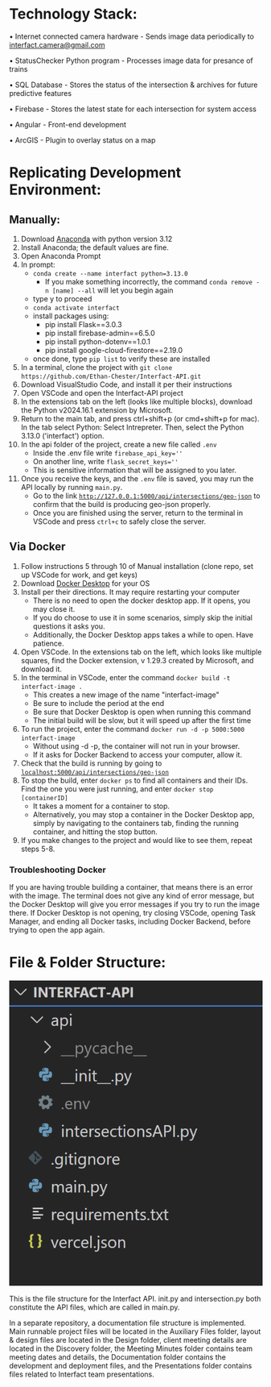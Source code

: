 
# Technology Stack: 

  • Internet connected camera hardware - Sends image data periodically to interfact.camera@gmail.com
  
  • StatusChecker Python program - Processes image data for presance of trains
  
  • SQL Database - Stores the status of the intersection & archives for future predictive features
  
  • Firebase - Stores the latest state for each intersection for system access
  
  • Angular - Front-end development
  
  • ArcGIS - Plugin to overlay status on a map


# Replicating Development Environment: 

## Manually:
1. Download [Anaconda](https://www.anaconda.com/download/success) with python version 3.12
2. Install Anaconda; the default values are fine.
3. Open Anaconda Prompt
4. In prompt:
   * `conda create --name interfact python=3.13.0`
     * If you make something incorrectly, the command `conda remove -n [name] --all` will let you begin again
   *  type y to proceed
   * `conda activate interfact`
   * install packages using:
      * pip install ﻿Flask==3.0.3
      * pip install firebase-admin==6.5.0
      * pip install python-dotenv==1.0.1
      * pip install google-cloud-firestore==2.19.0
    * once done, type `pip list` to verify these are installed
5. In a terminal, clone the project with `git clone https://github.com/Ethan-Chester/Interfact-API.git`
6. Download VisualStudio Code, and install it per their instructions
7. Open VSCode and open the Interfact-API project
8. In the extensions tab on the left (looks like multiple blocks), download the Python
v2024.16.1 extension by Microsoft.
9. Return to the main tab, and press ctrl+shift+p (or cmd+shift+p for mac). In the tab select Python: Select Intrepreter. Then, select the Python 3.13.0 ('interfact') option.
10. In the api folder of the project, create a new file called `.env`
    * Inside the .env file write `firebase_api_key=''`
    * On another line, write `flask_secret_keys=''`
    * This is sensitive information that will be assigned to you later. 
11. Once you receive the keys, and the `.env` file is saved, you may run the API locally by running `main.py`.
    * Go to the link [`http://127.0.0.1:5000/api/intersections/geo-json`](http://127.0.0.1:5000/api/intersections/geo-json) to confirm that the build is producing geo-json properly.
    * Once you are finished using the server, return to the terminal in VSCode and press `ctrl+c` to safely close the server.

## Via Docker
1. Follow instructions 5 through 10 of Manual installation (clone repo, set up VSCode for work, and get keys)
2. Download [Docker Desktop](https://www.docker.com/products/docker-desktop/) for your OS
3. Install per their directions. It may require restarting your computer
    * There is no need to open the docker desktop app. If it opens, you may close it.
    * If you do choose to use it in some scenarios, simply skip the initial questions it asks you.
    * Additionally, the Docker Desktop apps takes a while to open. Have patience.
4. Open VSCode. In the extensions tab on the left, which looks like multiple squares, find the Docker extension, v 1.29.3 created by Microsoft, and download it.
5. In the terminal in VSCode, enter the command `docker build -t interfact-image .`
    * This creates a new image of the name "interfact-image"
    * Be sure to include the period at the end
    * Be sure that Docker Desktop is open when running this command
    * The initial build will be slow, but it will speed up after the first time
6. To run the project, enter the command `docker run -d -p 5000:5000 interfact-image`
    * Without using -d -p, the container will not run in your browser.
    * If it asks for Docker Backend to access your computer, allow it.
7. Check that the build is running by going to [`localhost:5000/api/intersections/geo-json`](localhost:5000/api/intersections/geo-json)
8. To stop the build, enter `docker ps` to find all containers and their IDs. Find the one you were just running, and enter `docker stop [containerID]`
    * It takes a moment for a container to stop.
    * Alternatively, you may stop a container in the Docker Desktop app, simply by navigating to the containers tab, finding the running container, and hitting the stop button.
9. If you make changes to the project and would like to see them, repeat steps 5-8.

### Troubleshooting Docker
If you are having trouble building a container, that means there is an error with the image. The terminal does not give any kind of error message, but the Docker Desktop will give you error messages if you try to run the image there.
If Docker Desktop is not opening, try closing VSCode, opening Task Manager, and ending all Docker tasks, including Docker Backend, before trying to open the app again.

# File & Folder Structure: 

  ![files in VSCode: there is a folder called "api" that has the files __init__.py, .env, and intersections.py. Files outside the folder include .gitignore, main.py, requirements.txt, and vercel.json](initial_files.png)

This is the file structure for the Interfact API. init.py and intersection.py both constitute the API files, which are called in main.py.

In a separate repository, a documentation file structure is implemented. Main runnable project files will be located in the Auxiliary Files folder, layout & design files are located in the Design folder, client meeting details are located in the Discovery folder, the Meeting Minutes folder contains team meeting dates and details, the Documentation folder contains the development and deployment files, and the Presentations folder contains files related to Interfact team presentations.
